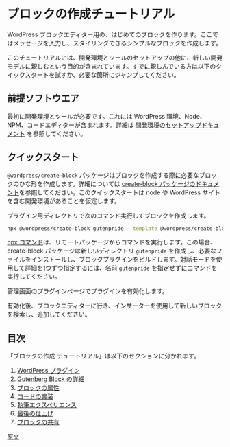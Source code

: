 <!--
# Create a Block Tutorial
 -->
# ブロックの作成チュートリアル

<!--
Let's get you started creating your first block for the WordPress Block Editor. We will create a simple block that allows the user to type a message and style it.

The tutorial includes setting up your development environment, tools, and getting comfortable with the new development model. If you are already comfortable, try the quick start below, otherwise step through whatever part of the tutorial you need.
 -->
WordPress ブロックエディター用の、はじめてのブロックを作ります。ここではメッセージを入力し、スタイリングできるシンプルなブロックを作成します。

このチュートリアルには、開発環境とツールのセットアップの他に、新しい開発モデルに親しむという目的が含まれています。すでに親しんでいる方は以下のクイックスタートを試すか、必要な箇所にジャンプしてください。

<!--
## Prerequisites
 -->
## 前提ソフトウエア

<!--
The first thing you need is a development environment and tools. This includes setting up your WordPress environment, Node, NPM, and your code editor. If you need help, see the [setting up your development environment documentation](/docs/getting-started/devenv/README.md).
 -->
最初に開発環境とツールが必要です。これには WordPress 環境、Node、NPM、コードエディターが含まれます。詳細は [開発環境のセットアップドキュメント](https://ja.wordpress.org/team/handbook/block-editor/getting-started/devenv/) を参照してください。

<!--
## Quick Start
 -->
## クイックスタート
<!--
The `@wordpress/create-block` package exists to create the necessary block scaffolding to get you started. See [create-block package documentation](https://www.npmjs.com/package/@wordpress/create-block) for additional features. This quick start assumes you have a development environment with node installed, and a WordPress site.

From your plugins directory, to create your block run:
 -->
`@wordpress/create-block` パッケージはブロックを作成する際に必要なブロックのひな形を作成します。詳細については [create-block パッケージのドキュメント](https://ja.wordpress.org/team/handbook/block-editor/reference-guides/packages/packages-create-block/)を参照してください。このクイックスタートは node や WordPress サイトを含む開発環境があることを仮定します。

プラグイン用ディレクトリで次のコマンド実行してブロックを作成します。

```sh
npx @wordpress/create-block gutenpride --template @wordpress/create-block-tutorial-template
```

<!--
The above command creates a new directory called `gutenpride`, installs the necessary files, and builds the block plugin. If you want an interactive mode that prompts you for details, run the command without the `gutenpride` name.

The [npx command](https://docs.npmjs.com/cli/v8/commands/npx) runs a command from a remote package, in this case our create-block package that will create a new directory called `gutenpride`, installs the necessary files, and builds the block plugin. If you want an interactive mode that prompts you for details, run the command without the `gutenpride` name.

You now need to activate the plugin from inside wp-admin plugins page.

After activated, go to the block editor and use the inserter to search and add your new block.
 -->
[npx コマンド](https://docs.npmjs.com/cli/v8/commands/npx)は、リモートパッケージからコマンドを実行します。この場合、create-block パッケージは新しいディレクトリ `gutenpride` を作成し、必要なファイルをインストールし、ブロックプラグインをビルドします。対話モードを使用して詳細を1つずつ指定するには、名前 `gutenpride` を指定せずにコマンドを実行してください。

管理画面のプラグインページでプラグインを有効化します。

有効化後、ブロックエディターに行き、インサーターを使用して新しいブロックを検索し、追加してください。

<!--
## Table of Contents
 -->
## 目次
<!--
The create a block tutorials breaks down to the following sections.

1. [WordPress Plugin](/docs/getting-started/create-block/wp-plugin.md)
2. [Anatomy of a Gutenberg Block ](/docs/getting-started/create-block/block-anatomy.md)
3. [Block Attributes](/docs/getting-started/create-block/attributes.md)
4. [Code Implementation](/docs/getting-started/create-block/block-code.md)
5. [Authoring Experience](/docs/getting-started/create-block/author-experience.md)
6. [Finishing Touches](/docs/getting-started/create-block/finishing.md)
7. [Share your Block with the World](/docs/getting-started/create-block/submitting-to-block-directory.md)
 -->
「ブロックの作成 チュートリアル」は以下のセクションに分かれます。

1. [WordPress プラグイン](https://ja.wordpress.org/team/handbook/block-editor/getting-started/create-block/wp-plugin/)
2. [Gutenberg Block の詳細](https://ja.wordpress.org/team/handbook/block-editor/getting-started/create-block/block-anatomy/)
3. [ブロックの属性](https://ja.wordpress.org/team/handbook/block-editor/getting-started/create-block/attributes/)
4. [コードの実装](https://ja.wordpress.org/team/handbook/block-editor/getting-started/create-block/block-code/)
5. [執筆エクスペリエンス](https://ja.wordpress.org/team/handbook/block-editor/getting-started/create-block/author-experience/)
6. [最後の仕上げ](https://ja.wordpress.org/team/handbook/block-editor/getting-started/create-block/finishing/)
7. [ブロックの共有](https://ja.wordpress.org/team/handbook/block-editor/getting-started/create-block/submitting-to-block-directory/)

[原文](https://github.com/WordPress/gutenberg/blob/trunk/docs/getting-started/create-block/README.md)
